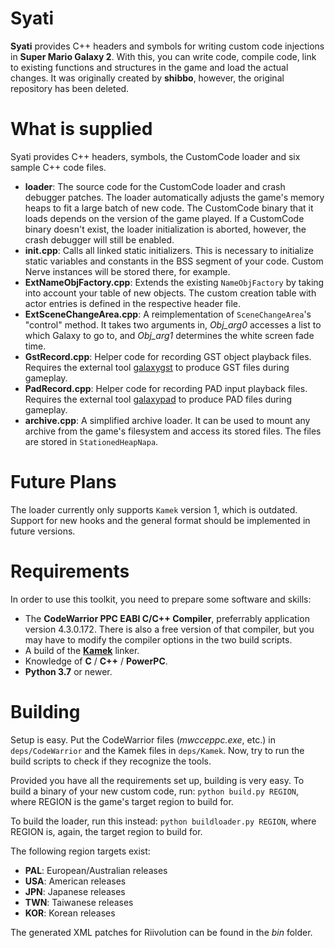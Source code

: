 # Syati
**Syati** provides C++ headers and symbols for writing custom code injections in **Super Mario Galaxy 2**. With this, you can write code, compile code, link to existing functions and structures in the game and load the actual changes. It was originally created by **shibbo**, however, the original repository has been deleted.

# What is supplied
Syati provides C++ headers, symbols, the CustomCode loader and six sample C++ code files.

- **loader**: The source code for the CustomCode loader and crash debugger patches. The loader automatically adjusts the game's memory heaps to fit a large batch of new code. The CustomCode binary that it loads depends on the version of the game played. If a CustomCode binary doesn't exist, the loader initialization is aborted, however, the crash debugger will still be enabled.
- **init.cpp**: Calls all linked static initializers. This is necessary to initialize static variables and constants in the BSS segment of your code. Custom Nerve instances will be stored there, for example.
- **ExtNameObjFactory.cpp**: Extends the existing ``NameObjFactory`` by taking into account your table of new objects. The custom creation table with actor entries is defined in the respective header file.
- **ExtSceneChangeArea.cpp**: A reimplementation of ``SceneChangeArea``'s "control" method. It takes two arguments in, *Obj_arg0* accesses a list to which Galaxy to go to, and *Obj_arg1* determines the white screen fade time.
- **GstRecord.cpp**: Helper code for recording GST object playback files. Requires the external tool [galaxygst](https://github.com/SunakazeKun/galaxygst) to produce GST files during gameplay.
- **PadRecord.cpp**: Helper code for recording PAD input playback files. Requires the external tool [galaxypad](https://github.com/SunakazeKun/galaxypad) to produce PAD files during gameplay.
- **archive.cpp**: A simplified archive loader. It can be used to mount any archive from the game's filesystem and access its stored files. The files are stored in ``StationedHeapNapa``.

# Future Plans
The loader currently only supports ``Kamek`` version 1, which is outdated. Support for new hooks and the general format should be implemented in future versions.

# Requirements
In order to use this toolkit, you need to prepare some software and skills:

- The **CodeWarrior PPC EABI C/C++ Compiler**, preferrably application version 4.3.0.172. There is also a free version of that compiler, but you may have to modify the compiler options in the two build scripts.
- A build of the [**Kamek**](https://github.com/Treeki/Kamek) linker.
- Knowledge of **C** / **C++** / **PowerPC**.
- **Python 3.7** or newer.

# Building
Setup is easy. Put the CodeWarrior files (*mwcceppc.exe*, etc.) in ``deps/CodeWarrior`` and the Kamek files in ``deps/Kamek``. Now, try to run the build scripts to check if they recognize the tools.

Provided you have all the requirements set up, building is very easy. To build a binary of your new custom code, run:
```python build.py REGION```, where REGION is the game's target region to build for.

To build the loader, run this instead:
```python buildloader.py REGION```, where REGION is, again, the target region to build for.

The following region targets exist:
- **PAL**: European/Australian releases
- **USA**: American releases
- **JPN**: Japanese releases
- **TWN**: Taiwanese releases
- **KOR**: Korean releases

The generated XML patches for Riivolution can be found in the *bin* folder.
